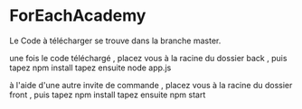 # ForEachAcademy

Le Code à télécharger se trouve dans la branche master.

une fois le code téléchargé , placez vous à la racine du dossier back , puis tapez npm install
tapez ensuite node app.js

à l'aide d'une autre invite de commande , placez vous à la racine du dossier front , puis tapez npm install
tapez ensuite npm start
